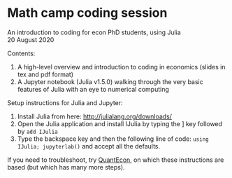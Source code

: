 # Math camp coding session
An introduction to coding for econ PhD students, using Julia  
20 August 2020

Contents:
1. A high-level overview and introduction to coding in economics (slides in tex and pdf format)
2. A Jupyter notebook (Julia v1.5.0) walking through the very basic features of Julia with an eye to numerical computing

Setup instructions for Julia and Jupyter:
1. Install Julia from here: http://julialang.org/downloads/
2. Open the Julia application and install IJulia by typing the ] key followed by `add IJulia`
3. Type the backspace key and then the following line of code: `using IJulia; jupyterlab()` and accept all the defaults.

If you need to troubleshoot, try [QuantEcon](https://julia.quantecon.org/getting_started_julia/getting_started.html#Desktop-Installation-of-Julia-and-Jupyter), on which these instructions are based (but which has many more steps).

